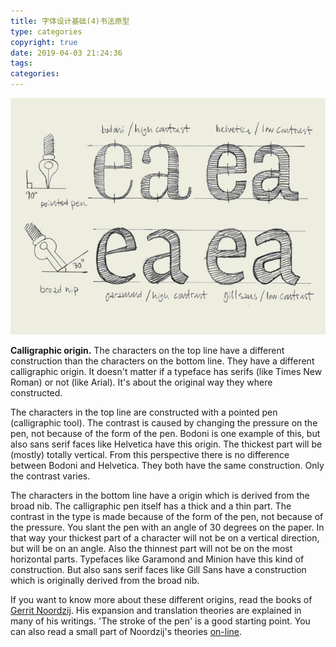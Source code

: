 ```yaml
---
title: 字体设计基础(4)书法原型
type: categories
copyright: true
date: 2019-04-03 21:24:36
tags:
categories:
---
```


![img](字体设计基础-4-书法原型/typebasics-04.jpg)

**Calligraphic origin.** The characters on the top line have a different construction than the characters on the bottom line. They have a different calligraphic origin. It doesn't matter if a typeface has serifs (like Times New Roman) or not (like Arial). It's about the original way they where constructed.

The characters in the top line are constructed with a pointed pen (calligraphic tool). The contrast is caused by changing the pressure on the pen, not because of the form of the pen. Bodoni is one example of this, but also sans serif faces like Helvetica have this origin. The thickest part will be (mostly) totally vertical. From this perspective there is no difference between Bodoni and Helvetica. They both have the same construction. Only the contrast varies.

The characters in the bottom line have a origin which is derived from the broad nib. The calligraphic pen itself has a thick and a thin part. The contrast in the type is made because of the form of the pen, not because of the pressure. You slant the pen with an angle of 30 degrees on the paper. In that way your thickest part of a character will not be on a vertical direction, but will be on an angle. Also the thinnest part will not be on the most horizontal parts. Typefaces like Garamond and Minion have this kind of construction. But also sans serif faces like Gill Sans have a construction which is originally derived from the broad nib.

If you want to know more about these different origins, read the books of [Gerrit Noordzij](http://www.letterror.com/noordzij/index.html). His expansion and translation theories are explained in many of his writings. 'The stroke of the pen' is a good starting point. You can also read a small part of Noordzij's theories [on-line](http://www.letterror.com/noordzij/streek/chapter2/index.html).